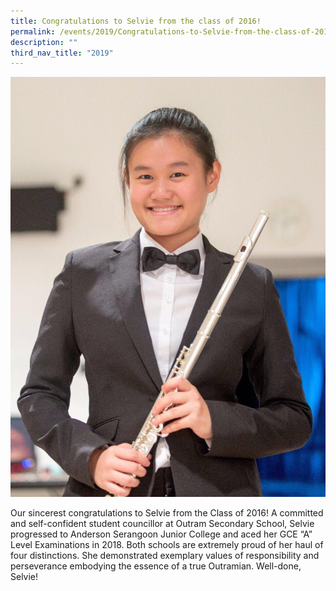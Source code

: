```yaml
---
title: Congratulations to Selvie from the class of 2016!
permalink: /events/2019/Congratulations-to-Selvie-from-the-class-of-2016/
description: ""
third_nav_title: "2019"
---
```

![](/images/Achievements/2019/Congrats%20to%20Selvie%20of%202016!/C1.jpg)

Our sincerest congratulations to Selvie from the Class of 2016! A committed and self-confident student councillor at Outram Secondary School, Selvie progressed to Anderson Serangoon Junior College and aced her GCE “A” Level Examinations in 2018. Both schools are extremely proud of her haul of four distinctions. She demonstrated exemplary values of responsibility and perseverance embodying the essence of a true Outramian. Well-done, Selvie!